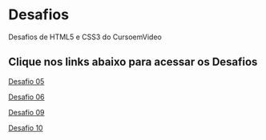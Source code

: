 # Desafios
 Desafios de HTML5  e CSS3 do CursoemVideo


<h2>Clique nos links abaixo para acessar os Desafios</h2>

<p><a href="https://eliasmoreiradev.github.io/Desafios/d005/d005" target="_blank">Desafio 05</a></p>
<p><a href="https://eliasmoreiradev.github.io/Desafios/d006/d006"  target="_blank">Desafio 06</a></p>
<p><a href="https://eliasmoreiradev.github.io/Desafios/d009/index.html" target="_blank">Desafio 09</a></p>
<p><a href="https://eliasmoreiradev.github.io/Desafios/d010/correcao/correcao.html" target="_blank">Desafio 10</a></p>
